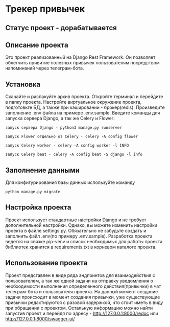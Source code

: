 # Трекер привычек

## Статус проект - дорабатывается

## Описание проекта

Это проект реализованный на Django Rest Framework. Он позволяет облегчить 
привитие полезных привычек пользователям посредством напоминаний 
через телеграм-бота.

## Установка

Скачайте и распакуйте архив проекта.
Откройте терминал и перейдите в папку проекта.
Настройте виртуальное окружение проекта, подготовьте БД, 
а также при кэшировании - брокер(redis).
Произведите заполнение .env файла на примере .env.sample.
Введите команды для запуска сервера Django, а так же Celery и Flower:

    запуск сервера Django - python3 manage.py runserver

    запуск Flower отдельно от Celery - celery -A config flower

    запуск Celery worker - celery -A config worker -l INFO
    
    запуск Celery beat - celery -A config beat -S django -l info

## Заполнение данными

Для конфигурирования базы данных используйте команду 

    python manage.py migrate


## Настройка проекта
Проект использует стандартные настройки Django и не требует дополнительной
настройки. Однако, вы можете изменить настройки проекта в файле settings.py.
Обязательно не забудьте создать и заполнить файл .env(по примеру .env.sample).
Разработка проекта ведется на связке pip-venv и список необходимых для работы
проекта библиотек хранится в requirements.txt в корневом каталоге проекта.

## Использование проекта
Проект представлен в виде ряда эндпоинтов для взаимодействия с пользователем,
а так же одной задачи на отправку уведомления о необходимости выполнения 
определенного действия(привычки) в чат телеграм-бота и пользователя проекта.
На данный момент создание задачи происходит в момент создания привычки, уже 
существующие привычки редактируются с разовой задержкой, что стоит иметь в виду
при обращении с проектом. Остальную информацию можно найти запустив проект
и перейдя по адресу - http://127.0.0.1:8000/redoc или 
http://127.0.0.1:8000/swagger-ui/
